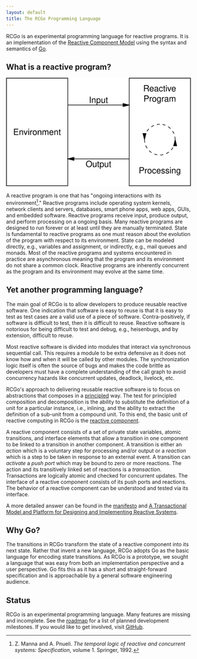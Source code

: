 ```yaml
---
layout: default
title: The RCGo Programming Language
---
```


RCGo is an experimental programming language for reactive programs.
It is an implementation of the [Reactive Component Model](model) using the syntax and semantics of [Go](https://golang.org).

## What is a reactive program? ##

![Reactive Program Paradigm](figures/reactive_program_paradigm.svg)

A reactive program is one that has "ongoing interactions with its environment[^1]."
Reactive programs include operating system kernels, network clients and servers, databases, smart phone apps, web apps, GUIs, and embedded software.
Reactive programs receive input, produce output, and perform processing on a ongoing basis.
Many reactive programs are designed to run forever or at least until they are manually terminated.
State is fundamental to reactive programs as one must reason about the evolution of the program with respect to its environment.
State can be modeled directly, e.g., variables and assignment, or indirectly, e.g., mail queues and monads.
Most of the reactive programs and systems encountered in practice are asynchronous meaning that the program and its environment do not share a common clock.
Reactive programs are inherently concurrent as the program and its environment may evolve at the same time.

## Yet another programming language? ##

The main goal of RCGo is to allow developers to produce reusable reactive software.
One indication that software is easy to reuse is that it is easy to test as test cases are a valid use of a piece of software.
Contra-positively, if software is difficult to test, then it is difficult to reuse.
Reactive software is notorious for being difficult to test and debug, e.g., heisenbugs, and by extension, difficult to reuse.

Most reactive software is divided into modules that interact via synchronous sequential call.
This requires a module to be extra defensive as it does not know how and when it will be called by other modules.
The synchronization logic itself is often the source of bugs and makes the code brittle as developers must have a complete understanding of the call graph to avoid concurrency hazards like concurrent updates, deadlock, livelock, etc.

RCGo's approach to delivering reusable reactive software is to focus on abstractions that composes in a [principled](manifesto#principled) way.
The test for principled composition and decomposition is the ability to substitute the definition of a unit for a particular instance, i.e., inlining, and the ability to extract the definition of a sub-unit from a compound unit.
To this end, the basic unit of reactive computing in RCGo is the [reactive component](model#reactive_component).

A reactive component consists of a set of private state variables, atomic transitions, and interface elements that allow a transition in one component to be linked to a transition in another component.
A transition is either an *action* which is a voluntary step for processing and/or output or a *reaction* which is a step to be taken in response to an external event.
A transition can *activate* a *push port* which may be bound to zero or more reactions.
The action and its transitively linked set of reactions is a *transaction*.
Transactions are logically atomic and checked for concurrent updates.
The interface of a reactive component consists of its push ports and reactions.
The behavior of a reactive component can be understood and tested via its interface.

A more detailed answer can be found in the [manifesto](manifesto) and [A Transactional Model and Platform for Designing and Implementing Reactive Systems](rcdissertation.pdf).

## Why Go? ##

The transitions in RCGo transform the state of a reactive component into its next state.
Rather that invent a new language, RCGo adopts Go as the basic language for encoding state transitions.
As RCGo is a prototype, we sought a language that was easy from both an implementation perspective and a user perspective.
Go fits this as it has a short and straight-forward specification and is approachable by a general software engineering audience.

## Status ##

RCGo is an experimental programming language.
Many features are missing and incomplete.
See the [roadmap](roadmap) for a list of planned development milestones.
If you would like to get involved, visit [GitHub](https://github.com/jrw972/rcgo).

[^1]: Z. Manna and A. Pnueli. *The temporal logic of reactive and concurrent systems: Specification*, volume 1. Springer, 1992.
